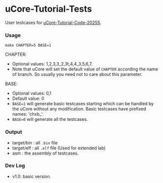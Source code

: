 # uCore-Tutorial-Tests

User testcases for [uCore-Tutorial-Code-2025S](https://github.com/learningos/uCore-Tutorial-Code-2025S).

### Usage

```shell
make CHAPTER=5 BASE=1
```

CHAPTER:
* Optional values: 1,2,3,3_2,3t,4,4_3,5,6,7.
* Note that uCore will set the default value of `CHAPTER` according the name of branch. So usually you need not to care about this parameter.

BASE:
* Optional values: 0,1
* Default value: 0
* `BASE=1` will generate basic testcases starting which can be handled by the uCore without any modification. Basic testcases have prefixed names: 'chxb_'.
* `BASE=0` will generate all the testcases.

### Output

* target/bin : all `.bin` file
* target/elf : all `.elf` file (Used for extended lab)
* asm : the assembly of testcases.  

### Dev Log

* v1.0: basic version.
